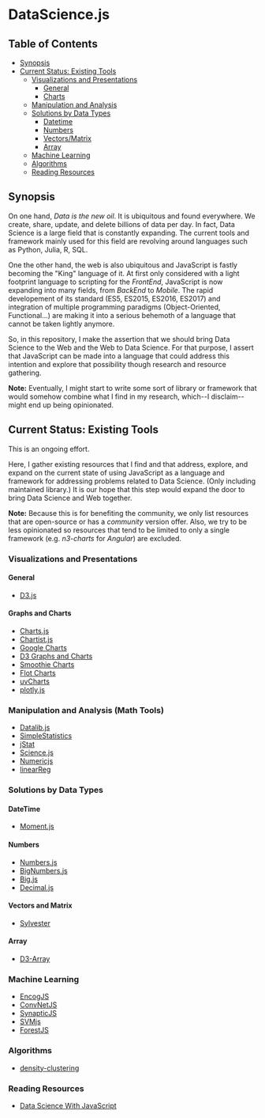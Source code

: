 # DataScience.js

## Table of Contents
- [Synopsis](#synopsis)
- [Current Status: Existing Tools](#current_status)
  - [Visualizations and Presentations](#visualizations)
    - [General](#visuals_general)
    - [Charts](#visuals_charts)
  - [Manipulation and Analysis](#analysis)
  - [Solutions by Data Types](#data_types)
    - [Datetime](#datetime)
    - [Numbers](#numbers)
    - [Vectors/Matrix](#vector_matrix)
    - [Array](#array)
  - [Machine Learning](#machine_learning)
  - [Algorithms](#algorithms)
  - [Reading Resources](#readings)
  
    
<a name="synopsis"></a>
## Synopsis
On one hand, *Data is the new oil*. It is ubiquitous and found everywhere. We create, share, update, and delete billions of data per day. In fact, Data Science is a large field that is constantly expanding. The current tools and framework mainly used for this field are revolving around languages such as Python, Julia, R, SQL.

One the other hand, the web is also ubiquitous and JavaScript is fastly becoming the "King" language of it. At first only considered with a light footprint language to scripting for the *FrontEnd*, JavaScript is now expanding into many fields, from *BackEnd* to *Mobile*. The rapid developement of its standard (ES5, ES2015, ES2016, ES2017) and integration of multiple programming paradigms (Object-Oriented, Functional...) are making it into a serious behemoth of a language that cannot be taken lightly anymore.

So, in this repository, I make the assertion that we should bring Data Science to the Web and the Web to Data Science. For that purpose, I assert that JavaScript can be made into a language that could address this intention and explore that possibility though research and resource gathering. 

**Note:** Eventually, I might start to write some sort of library or framework that would somehow combine what I find in my research, which--I disclaim--might end up being opinionated.

<a name="current_status"></a>
## Current Status: Existing Tools
This is an ongoing effort.

Here, I gather existing resources that I find and that address, explore, and expand on the current state of using JavaScript as a language and framework for addressing problems related to Data Science. (Only including maintained library.) It is our hope that this step would expand the door to bring Data Science and Web together.

**Note:** Because this is for benefiting the community, we only list resources that are open-source or has a *community* version offer. Also, we try to be less opinionated so resources that tend to be limited to only a single framework (e.g. *n3-charts* for *Angular*) are excluded.

<a name="visualizations"></a>
### Visualizations and Presentations

<a name="visuals_general"></a>
#### General
- [D3.js](https://d3js.org/)

<a name="visuals_charts"></a>
#### Graphs and Charts
- [Charts.js](http://www.chartjs.org/)
- [Chartist.js](https://gionkunz.github.io/chartist-js/)
- [Google Charts](https://developers.google.com/chart/)
- [D3 Graphs and Charts](https://github.com/d3/d3/wiki/Gallery)
- [Smoothie Charts](http://smoothiecharts.org/)
- [Flot Charts](http://www.flotcharts.org/)
- [uvCharts](https://imaginea.github.io/uvCharts/)
- [plotly.js](https://plot.ly/javascript/)

<a name="analysis"></a>
### Manipulation and Analysis (Math Tools)
- [Datalib.js](https://vega.github.io/datalib/)
- [SimpleStatistics](http://simplestatistics.org/)
- [jStat](https://github.com/jstat/jstat)
- [Science.js](https://github.com/jasondavies/science.js/)
- [Numericjs](http://www.numericjs.com/)
- [linearReg](https://github.com/lastlegion/linearReg.js)

<a name="data_types"></a>
### Solutions by Data Types

<a name="datetime"></a>
#### DateTime
- [Moment.js](https://momentjs.com/)

<a name="numbers"></a>
#### Numbers
- [Numbers.js](https://github.com/numbers/numbers.js)
- [BigNumbers.js](https://github.com/MikeMcl/bignumber.js)
- [Big.js](https://github.com/MikeMcl/big.js)
- [Decimal.js](https://github.com/MikeMcl/decimal.js)

<a name="vector_matrix"></a>
#### Vectors and Matrix
- [Sylvester](https://github.com/jcoglan/sylvester)

<a name="array"></a>
#### Array
- [D3-Array](https://github.com/d3/d3-array)

<a name="machine_learning"></a>
### Machine Learning
- [EncogJS](https://github.com/encog/encog-javascript)
- [ConvNetJS](https://cs.stanford.edu/people/karpathy/convnetjs/)
- [SynapticJS](https://synaptic.juancazala.com/#/)
- [SVMjs](https://github.com/karpathy/svmjs)
- [ForestJS](https://github.com/karpathy/forestjs)

<a name="algorithms"></a>
### Algorithms
- [density-clustering](https://github.com/uhho/density-clustering)

<a name="readings"></a>
### Reading Resources
- [Data Science With JavaScript](https://www.gitbook.com/book/dtabio/data-science-with-javascript/details)
